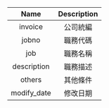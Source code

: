 | Name          | Description   | 
| :-----------: | :-----------: | 
| invoice       | 公司統編      | 
| jobno         | 職務代碼      | 
| job           | 職務名稱      | 
| description   | 職務描述      | 
| others        | 其他條件      | 
| modify_date   | 修改日期      | 

